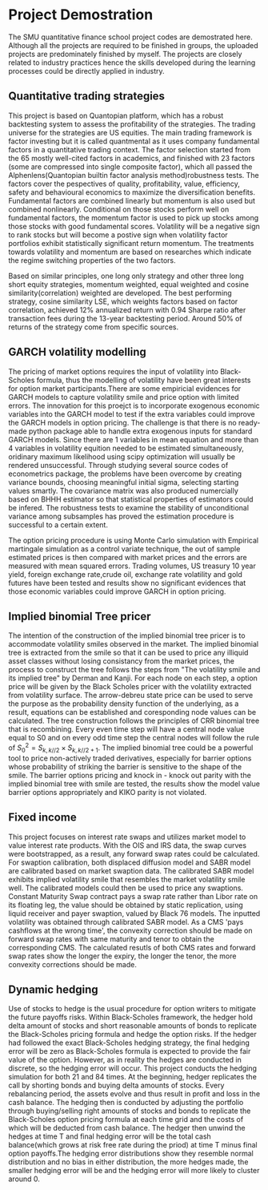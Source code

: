 # Project Demostration
The SMU quantitative finance school project codes are demostrated here. Although all the projects are required to be finished in groups, the uploaded projects are predominately finished by myself. The projects are closely related to industry practices hence the skills developed during the learning processes could be directly applied in industry.
## Quantitative trading strategies
This project is based on Quantopian platform, which has a robust backtesting system to assess the profitability of the strategies. The trading universe for the strategies are US equities. The main trading framework is factor investing but it is called quantmental as it uses company fundamental factors in a quantitative trading context. The factor selection started from the 65 mostly well-cited factors in academics, and finished with 23 factors (some are compressed into single composite factor), which all passed the Alphenlens(Quantopian builtin factor analysis method)robustness tests. The factors cover the pespectives of quality, profitability, value, efficiency, safety and behavioural economics to maximize the diversification benefits. Fundamental factors are combined linearly but momentum is also used but combined nonlinearly. Conditional on those stocks perform well on fundamental factors, the momentum factor is used to pick up stocks among those stocks with good fundamental scores. Volatility will be a negative sign to rank stocks but will become a postive sign when volatility factor portfolios exhibit  statistically significant return momentum. The treatments towards volatility and momentum are based on researches which indicate the regime switching properties of the two factors.

Based on similar principles, one long only strategy and other three long short equity strategies, momentum weighted, equal weighted and cosine similarity(correlation) weighted are developed. The best performing strategy, cosine similarity LSE, which weights factors based on factor correlation, achieved 12% annualized return with 0.94 Sharpe ratio after transaction fees during the 13-year backtesting period. Around 50% of returns of the strategy come from specific sources. 
## GARCH volatility modelling
The pricing of market options requires the input of volatility into Black-Scholes formula, thus the modelling of volatility have been great interests for option market participants.There are some empiricial evidences for GARCH models to capture volatility smile and price option with limited errors. The innovation for this proejct is to incorporate exogenous economic variables into the GARCH model to test if the extra variables could improve the GARCH models in option pricing. The challenge is that there is no ready-made python package able to handle extra exogenous inputs for standard GARCH models. Since there are 1 variables in mean equation and more than 4 variables in volatility equition needed to be estimated simultaneously, oridinary maximum likelihood using scipy optimization will usually be rendered unsuccessful. Through studying several source codes of econometrics package, the problems have been overcome by creating variance bounds, choosing meaningful initial sigma, selecting starting values smartly. The covariance matrix was also produced numercially based on BHHH estimator so that statistical properties of estimators could be infered. The robustness tests to examine the stability of unconditional variance among subsamples has proved the estimation procedure is successful to a certain extent.

The option pricing procedure is using Monte Carlo simulation with Empirical martingale simulation as a control variate technique, the out of sample estimated prices is then compared with market prices and the errors are measured with mean squared errors. Trading volumes, US treasury 10 year yield, foreign exchange rate,crude oil, exchange rate volatility and gold futures have been tested and results show no significant evidences that those economic variables could improve GARCH in option pricing.
## Implied binomial Tree pricer
The intention of the construction of the implied binomial tree pricer is to accommodate volatility smiles observed in the market. The implied binomial tree is extracted from the smile so that it can be used to price any illiquid asset classes without losing consistancy from the market prices, the process to construct the tree follows the steps from "The volatility smile and its implied tree" by Derman and Kanji. For each node on each step, a option price will be given by the Black Scholes pricer with the volatility extracted from volatility surface. The arrow-debreu state price can be used to serve the purpose as the probability density function of the underlying, as a result, equations can be established and coresponding node values can be calculated. The tree construction follows the principles of CRR binomial tree that is recombining. Every even time step will have a central node value equal to S0 and on every odd time step the central nodes will follow the rule of $S_0^2=S_{k,k//2} \times S_{k,k//2+1}$. The implied binomial tree could be a powerful tool to price non-actively traded derivatives, especially for barrier options whose probability of striking the barrier is sensitive to the shape of the smile. The barrier options pricing and knock in - knock out parity with the implied binomial tree with smile are tested, the results show the model value barrier options appropriately and KIKO parity is not violated.
## Fixed income
This project focuses on interest rate swaps and utilizes market model to value interest rate products. With the OIS and IRS data, the swap curves were bootstrapped, as a result, any forward swap rates could be calculated. For swaption calibration, both displaced diffusion model and SABR model are calibrated based on market swaption data. The calibrated SABR model exhibits implied volatility smile that resembles the market volatility smile well. The calibrated models could then be used to price any swaptions. Constant Maturity Swap contract pays a swap rate rather than Libor rate on its floating leg, the value should be obtained by static replication, using liquid receiver and payer swaption, valued by Black 76 models. The inputted volatility was obtained through calibrated SABR model. As a CMS 'pays cashflows at the wrong time', the convexity correction should be made on forward swap rates with same maturity and tenor to obtain the corresponding CMS. The calculated resutls of both CMS rates and forward swap rates show the longer the expiry, the longer the tenor, the more convexity corrections should be made.
## Dynamic hedging
Use of stocks to hedge is the usual procedure for option writers to mitigate the future payoffs risks. Within Black-Scholes framework, the hedger hold delta amount of stocks and short reasonable amounts of bonds to replicate the Black-Scholes pricing formula and hedge the option risks. If the hedger had followed the exact Black-Scholes hedging strategy, the final hedging error will be zero as Black-Scholes formula is expected to provide the fair value of the option. However, as in reality the hedges are conducted in discrete, so the hedging error will occur. This project conducts the hedging simulation for both 21 and 84 times. At the beginning, hedger replicates the call by shorting bonds and buying delta amounts of stocks. Every rebalancing period, the assets evolve and thus result in profit and loss in the cash balance. The hedging then is conducted by adjusting the portfolio through buying/selling right amounts of stocks and bonds to replicate the Black-Scholes option pricing formula at each time grid and the costs of which will be deducted from cash balance. The hedger then unwind the hedges at time T and final hedging error will be the total cash balance(which grows at risk free rate during the priod) at time T minus final option payoffs.The hedging error distributions show they resemble normal distribution and no bias in either distribution, the more hedges made, the smaller hedging error will be and the hedging error will more likely to cluster around 0.

